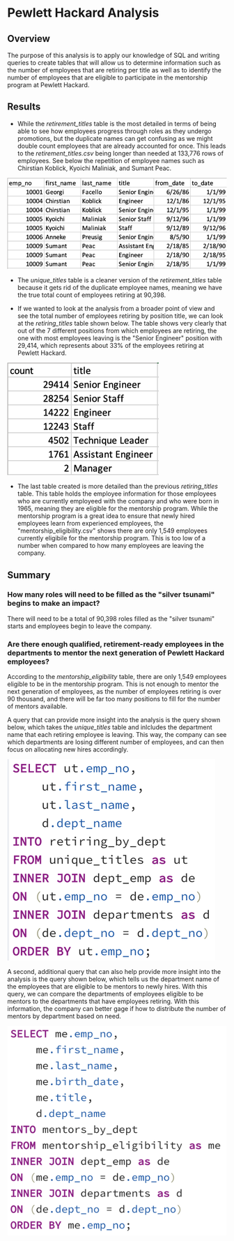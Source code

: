 # Pewlett Hackard Analysis

## Overview
The purpose of this analysis is to apply our knowledge of SQL and writing queries to create tables that will allow us to determine information such as the number of employees that are retiring per title as well as to identify the number of employees that are eligible to participate in the mentorship program at Pewlett Hackard.

## Results
* While the *retirement_titles* table is the most detailed in terms of being able to see how employees progress through roles as they undergo promotions, but the duplicate names can get confusing as we might double count employees that are already accounted for once. This leads to the *retirement_titles.csv* being longer than needed at 133,776 rows of employees. See below the repetition of employee names such as Chirstian Koblick, Kyoichi	Maliniak, and Sumant	Peac.

![retirement_titles.png](retirement_titles.png)

* The *unique_titles* table is a cleaner version of the *retirement_titles* table because it gets rid of the duplicate employee names, meaning we have the true total count of employees retiring at 90,398.

* If we wanted to look at the analysis from a broader point of view and see the total number of employees retiring by position title, we can look at the *retiring_titles* table shown below. The table shows very clearly that out of the 7 different positions from which employees are retiring, the one with most employees leaving is the "Senior Engineer" position with 29,414, which represents about 33% of the employees retiring at Pewlett Hackard.

![retiring_titles.png](retiring_titles.png)

* The last table created is more detailed than the previous *retiring_titles* table. This table holds the employee information for those employees who are currently employeed with the company and who were born in 1965, meaning they are eligible for the mentorship program. While the mentorship program is a great idea to ensure that newly hired employees learn from experienced employees, the "mentorship_eligibility.csv" shows there are only 1,549 employees currently eligibile for the mentorship program. This is too low of a number when compared to how many employees are leaving the company.

## Summary

### How many roles will need to be filled as the "silver tsunami" begins to make an impact?
There will need to be a total of 90,398 roles filled as the "silver tsunami" starts and employees begin to leave the company.
  
### Are there enough qualified, retirement-ready employees in the departments to mentor the next generation of Pewlett Hackard employees?
According to the *mentorship_eligibility* table, there are only 1,549 employees eligible to be in the mentorship program. This is not enough to mentor the next generation of employees, as the number of employees retiring is over 90 thousand, and there will be far too many positions to fill for the number of mentors available.

A query that can provide more insight into the analysis is the query shown below, which takes the *unique_titles* table and inlcludes the department name that each retiring employee is leaving. This way, the company can see which departments are losing different number of employees, and can then focus on allocating new hires accordingly.

![retiring_by_dept.png](retiring_by_dept.png)

A second, additional query that can also help provide more insight into the analysis is the query shown below, which tells us the department name of the employees that are eligible to be mentors to newly hires. With this query, we can compare the departments of employees eligible to be mentors to the departments that have employees retiring. With this information, the company can better gage if how to distribute the number of mentors by department based on need.

![mentors_by_dept.png](mentors_by_dept.png)
  
